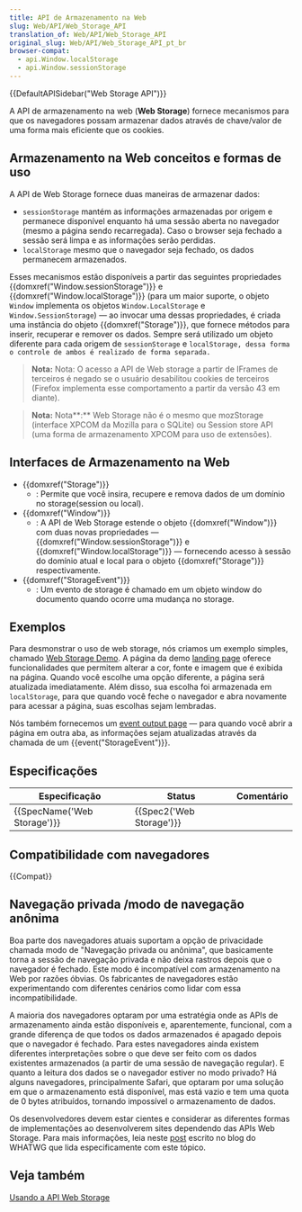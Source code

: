 ```yaml
---
title: API de Armazenamento na Web
slug: Web/API/Web_Storage_API
translation_of: Web/API/Web_Storage_API
original_slug: Web/API/Web_Storage_API_pt_br
browser-compat:
  - api.Window.localStorage
  - api.Window.sessionStorage
---
```

{{DefaultAPISidebar("Web Storage API")}}

A API de armazenamento na web (**Web Storage**) fornece mecanismos para que os navegadores possam armazenar dados através de chave/valor de uma forma mais eficiente que os cookies.

## Armazenamento na Web conceitos e formas de uso

A API de Web Storage fornece duas maneiras de armazenar dados:

- `sessionStorage` mantém as informações armazenadas por origem e permanece disponível enquanto há uma sessão aberta no navegador (mesmo a página sendo recarregada). Caso o browser seja fechado a sessão será limpa e as informações serão perdidas.
- `localStorage` mesmo que o navegador seja fechado, os dados permanecem armazenados.

Esses mecanismos estão disponíveis a partir das seguintes propriedades {{domxref("Window.sessionStorage")}} e {{domxref("Window.localStorage")}} (para um maior suporte, o objeto `Window` implementa os objetos `Window.LocalStorage` e `Window.SessionStorage`) — ao invocar uma dessas propriedades, é criada uma instância do objeto {{domxref("Storage")}}, que fornece métodos para inserir, recuperar e remover os dados. Sempre será utilizado um objeto diferente para cada origem de `sessionStorage` e `localStorage, dessa forma o controle de ambos é realizado de forma separada.`

> **Nota:** Nota: O acesso a API de Web storage a partir de IFrames de terceiros é negado se o usuário desabilitou cookies de terceiros (Firefox implementa esse comportamento a partir da versão 43 em diante).

> **Nota:** Nota**:** Web Storage não é o mesmo que mozStorage (interface XPCOM da Mozilla para o SQLite) ou Session store API (uma forma de armazenamento XPCOM para uso de extensões).

## Interfaces de Armazenamento na Web

- {{domxref("Storage")}}
  - : Permite que você insira, recupere e remova dados de um domínio no storage(session ou local).
- {{domxref("Window")}}
  - : A API de Web Storage estende o objeto {{domxref("Window")}} com duas novas propriedades — {{domxref("Window.sessionStorage")}} e {{domxref("Window.localStorage")}} — fornecendo acesso à sessão do domínio atual e local para o objeto {{domxref("Storage")}} respectivamente.
- {{domxref("StorageEvent")}}
  - : Um evento de storage é chamado em um objeto window do documento quando ocorre uma mudança no storage.

## Exemplos

Para desmonstrar o uso de web storage, nós criamos um exemplo simples, chamado [Web Storage Demo](https://github.com/mdn/dom-examples/tree/master/web-storage). A página da demo [landing page](https://mdn.github.io/web-storage-demo/) oferece funcionalidades que permitem alterar a cor, fonte e imagem que é exibida na página. Quando você escolhe uma opção diferente, a página será atualizada imediatamente. Além disso, sua escolha foi armazenada em `localStorage`, para que quando você feche o navegador e abra novamente para acessar a página, suas escolhas sejam lembradas.

Nós também fornecemos um [event output page](https://mdn.github.io/web-storage-demo/event.html) — para quando você abrir a página em outra aba, as informações sejam atualizadas através da chamada de um {{event("StorageEvent")}}.

## Especificações

| Especificação                        | Status                           | Comentário |
| ------------------------------------ | -------------------------------- | ---------- |
| {{SpecName('Web Storage')}} | {{Spec2('Web Storage')}} |            |

## Compatibilidade com navegadores

{{Compat}}

## Navegação privada /modo de navegação anônima

Boa parte dos navegadores atuais suportam a opção de privacidade chamada modo de "Navegação privada ou anônima", que basicamente torna a sessão de navegação privada e não deixa rastros depois que o navegador é fechado. Este modo é incompatível com armazenamento na Web por razões óbvias. Os fabricantes de navegadores estão experimentando com diferentes cenários como lidar com essa incompatibilidade.

A maioria dos navegadores optaram por uma estratégia onde as APIs de armazenamento ainda estão disponíveis e, aparentemente, funcional, com a grande diferença de que todos os dados armazenados é apagado depois que o navegador é fechado. Para estes navegadores ainda existem diferentes interpretações sobre o que deve ser feito com os dados existentes armazenados (a partir de uma sessão de navegação regular). E quanto a leitura dos dados se o navegador estiver no modo privado? Há alguns navegadores, principalmente Safari, que optaram por uma solução em que o armazenamento está disponível, mas está vazio e tem uma quota de 0 bytes atribuídos, tornando impossível o armazenamento de dados.

Os desenvolvedores devem estar cientes e considerar as diferentes formas de implementações ao desenvolverem sites dependendo das APIs Web Storage. Para mais informações, leia neste [post](https://blog.whatwg.org/tag/localstorage) escrito no blog do WHATWG que lida especificamente com este tópico.

## Veja também

[Usando a API Web Storage](/pt-BR/docs/Web/API/Web_Storage_API/Using_the_Web_Storage_API)
